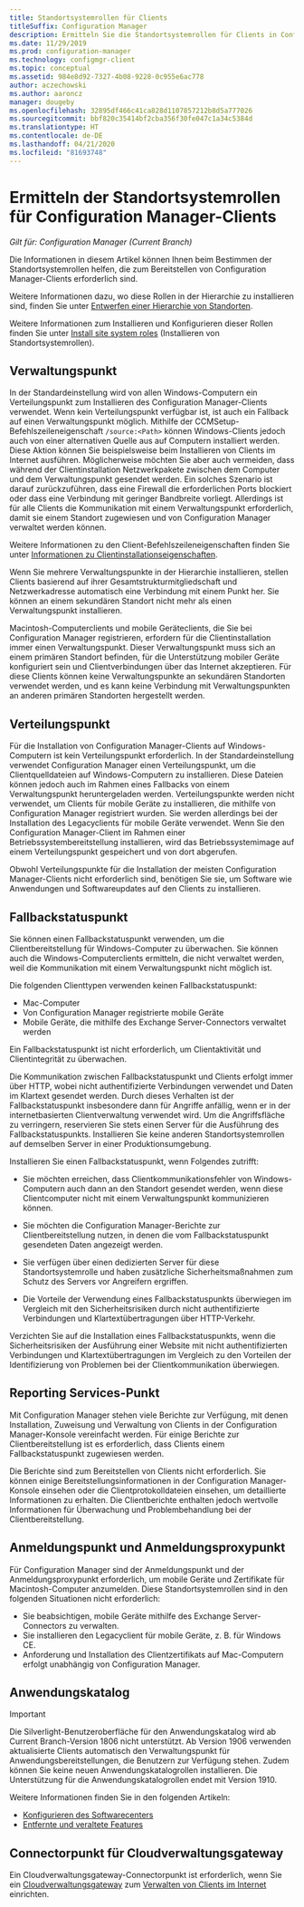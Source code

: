 ```yaml
---
title: Standortsystemrollen für Clients
titleSuffix: Configuration Manager
description: Ermitteln Sie die Standortsystemrollen für Clients in Configuration Manager.
ms.date: 11/29/2019
ms.prod: configuration-manager
ms.technology: configmgr-client
ms.topic: conceptual
ms.assetid: 984e8d92-7327-4b08-9228-0c955e6ac778
author: aczechowski
ms.author: aaroncz
manager: dougeby
ms.openlocfilehash: 32895df466c41ca828d1107857212b8d5a777026
ms.sourcegitcommit: bbf820c35414bf2cba356f30fe047c1a34c5384d
ms.translationtype: HT
ms.contentlocale: de-DE
ms.lasthandoff: 04/21/2020
ms.locfileid: "81693748"
---
```

# <a name="determine-the-site-system-roles-for-configuration-manager-clients"></a>Ermitteln der Standortsystemrollen für Configuration Manager-Clients

*Gilt für: Configuration Manager (Current Branch)*

Die Informationen in diesem Artikel können Ihnen beim Bestimmen der Standortsystemrollen helfen, die zum Bereitstellen von Configuration Manager-Clients erforderlich sind.

Weitere Informationen dazu, wo diese Rollen in der Hierarchie zu installieren sind, finden Sie unter [Entwerfen einer Hierarchie von Standorten](../../../plan-design/hierarchy/design-a-hierarchy-of-sites.md).  

Weitere Informationen zum Installieren und Konfigurieren dieser Rollen finden Sie unter [Install site system roles](../../../servers/deploy/configure/install-site-system-roles.md) (Installieren von Standortsystemrollen).  

## <a name="management-point"></a>Verwaltungspunkt

In der Standardeinstellung wird von allen Windows-Computern ein Verteilungspunkt zum Installieren des Configuration Manager-Clients verwendet. Wenn kein Verteilungspunkt verfügbar ist, ist auch ein Fallback auf einen Verwaltungspunkt möglich. Mithilfe der CCMSetup-Befehlszeileneigenschaft `/source:<Path>` können Windows-Clients jedoch auch von einer alternativen Quelle aus auf Computern installiert werden. Diese Aktion können Sie beispielsweise beim Installieren von Clients im Internet ausführen. Möglicherweise möchten Sie aber auch vermeiden, dass während der Clientinstallation Netzwerkpakete zwischen dem Computer und dem Verwaltungspunkt gesendet werden. Ein solches Szenario ist darauf zurückzuführen, dass eine Firewall die erforderlichen Ports blockiert oder dass eine Verbindung mit geringer Bandbreite vorliegt. Allerdings ist für alle Clients die Kommunikation mit einem Verwaltungspunkt erforderlich, damit sie einem Standort zugewiesen und von Configuration Manager verwaltet werden können.  

Weitere Informationen zu den Client-Befehlszeileneigenschaften finden Sie unter [Informationen zu Clientinstallationseigenschaften](../about-client-installation-properties.md).  

Wenn Sie mehrere Verwaltungspunkte in der Hierarchie installieren, stellen Clients basierend auf ihrer Gesamtstrukturmitgliedschaft und Netzwerkadresse automatisch eine Verbindung mit einem Punkt her. Sie können an einem sekundären Standort nicht mehr als einen Verwaltungspunkt installieren.  

Macintosh-Computerclients und mobile Geräteclients, die Sie bei Configuration Manager registrieren, erfordern für die Clientinstallation immer einen Verwaltungspunkt. Dieser Verwaltungspunkt muss sich an einem primären Standort befinden, für die Unterstützung mobiler Geräte konfiguriert sein und Clientverbindungen über das Internet akzeptieren. Für diese Clients können keine Verwaltungspunkte an sekundären Standorten verwendet werden, und es kann keine Verbindung mit Verwaltungspunkten an anderen primären Standorten hergestellt werden.  

## <a name="distribution-point"></a>Verteilungspunkt

Für die Installation von Configuration Manager-Clients auf Windows-Computern ist kein Verteilungspunkt erforderlich. In der Standardeinstellung verwendet Configuration Manager einen Verteilungspunkt, um die Clientquelldateien auf Windows-Computern zu installieren. Diese Dateien können jedoch auch im Rahmen eines Fallbacks von einem Verwaltungspunkt heruntergeladen werden. Verteilungspunkte werden nicht verwendet, um Clients für mobile Geräte zu installieren, die mithilfe von Configuration Manager registriert wurden. Sie werden allerdings bei der Installation des Legacyclients für mobile Geräte verwendet. Wenn Sie den Configuration Manager-Client im Rahmen einer Betriebssystembereitstellung installieren, wird das Betriebssystemimage auf einem Verteilungspunkt gespeichert und von dort abgerufen.

Obwohl Verteilungspunkte für die Installation der meisten Configuration Manager-Clients nicht erforderlich sind, benötigen Sie sie, um Software wie Anwendungen und Softwareupdates auf den Clients zu installieren.  

## <a name="fallback-status-point"></a>Fallbackstatuspunkt

Sie können einen Fallbackstatuspunkt verwenden, um die Clientbereitstellung für Windows-Computer zu überwachen. Sie können auch die Windows-Computerclients ermitteln, die nicht verwaltet werden, weil die Kommunikation mit einem Verwaltungspunkt nicht möglich ist.

Die folgenden Clienttypen verwenden keinen Fallbackstatuspunkt:

- Mac-Computer
- Von Configuration Manager registrierte mobile Geräte
- Mobile Geräte, die mithilfe des Exchange Server-Connectors verwaltet werden

Ein Fallbackstatuspunkt ist nicht erforderlich, um Clientaktivität und Clientintegrität zu überwachen.  

Die Kommunikation zwischen Fallbackstatuspunkt und Clients erfolgt immer über HTTP, wobei nicht authentifizierte Verbindungen verwendet und Daten im Klartext gesendet werden. Durch dieses Verhalten ist der Fallbackstatuspunkt insbesondere dann für Angriffe anfällig, wenn er in der internetbasierten Clientverwaltung verwendet wird. Um die Angriffsfläche zu verringern, reservieren Sie stets einen Server für die Ausführung des Fallbackstatuspunkts. Installieren Sie keine anderen Standortsystemrollen auf demselben Server in einer Produktionsumgebung.  

Installieren Sie einen Fallbackstatuspunkt, wenn Folgendes zutrifft:  

- Sie möchten erreichen, dass Clientkommunikationsfehler von Windows-Computern auch dann an den Standort gesendet werden, wenn diese Clientcomputer nicht mit einem Verwaltungspunkt kommunizieren können.  

- Sie möchten die Configuration Manager-Berichte zur Clientbereitstellung nutzen, in denen die vom Fallbackstatuspunkt gesendeten Daten angezeigt werden.  

- Sie verfügen über einen dedizierten Server für diese Standortsystemrolle und haben zusätzliche Sicherheitsmaßnahmen zum Schutz des Servers vor Angreifern ergriffen.  

- Die Vorteile der Verwendung eines Fallbackstatuspunkts überwiegen im Vergleich mit den Sicherheitsrisiken durch nicht authentifizierte Verbindungen und Klartextübertragungen über HTTP-Verkehr.  

Verzichten Sie auf die Installation eines Fallbackstatuspunkts, wenn die Sicherheitsrisiken der Ausführung einer Website mit nicht authentifizierten Verbindungen und Klartextübertragungen im Vergleich zu den Vorteilen der Identifizierung von Problemen bei der Clientkommunikation überwiegen.  

## <a name="reporting-services-point"></a>Reporting Services-Punkt

Mit Configuration Manager stehen viele Berichte zur Verfügung, mit denen Installation, Zuweisung und Verwaltung von Clients in der Configuration Manager-Konsole vereinfacht werden. Für einige Berichte zur Clientbereitstellung ist es erforderlich, dass Clients einem Fallbackstatuspunkt zugewiesen werden.  

Die Berichte sind zum Bereitstellen von Clients nicht erforderlich. Sie können einige Bereitstellungsinformationen in der Configuration Manager-Konsole einsehen oder die Clientprotokolldateien einsehen, um detaillierte Informationen zu erhalten. Die Clientberichte enthalten jedoch wertvolle Informationen für Überwachung und Problembehandlung bei der Clientbereitstellung.  

## <a name="enrollment-point-and-enrollment-proxy-point"></a>Anmeldungspunkt und Anmeldungsproxypunkt

Für Configuration Manager sind der Anmeldungspunkt und der Anmeldungsproxypunkt erforderlich, um mobile Geräte und Zertifikate für Macintosh-Computer anzumelden. Diese Standortsystemrollen sind in den folgenden Situationen nicht erforderlich:

- Sie beabsichtigen, mobile Geräte mithilfe des Exchange Server-Connectors zu verwalten.
- Sie installieren den Legacyclient für mobile Geräte, z. B. für Windows CE.
- Anforderung und Installation des Clientzertifikats auf Mac-Computern erfolgt unabhängig von Configuration Manager.

## <a name="application-catalog"></a>Anwendungskatalog

> [!Important]  
> Die Silverlight-Benutzeroberfläche für den Anwendungskatalog wird ab Current Branch-Version 1806 nicht unterstützt. Ab Version 1906 verwenden aktualisierte Clients automatisch den Verwaltungspunkt für Anwendungsbereitstellungen, die Benutzern zur Verfügung stehen. Zudem können Sie keine neuen Anwendungskatalogrollen installieren. Die Unterstützung für die Anwendungskatalogrollen endet mit Version 1910.  
>
> Weitere Informationen finden Sie in den folgenden Artikeln:
>
> - [Konfigurieren des Softwarecenters](../../../../apps/plan-design/plan-for-software-center.md#bkmk_userex)
> - [Entfernte und veraltete Features](../../../plan-design/changes/deprecated/removed-and-deprecated-cmfeatures.md)  

## <a name="cloud-management-gateway-connector-point"></a>Connectorpunkt für Cloudverwaltungsgateway

Ein Cloudverwaltungsgateway-Connectorpunkt ist erforderlich, wenn Sie ein [Cloudverwaltungsgateway](../../manage/cmg/plan-cloud-management-gateway.md) zum [Verwalten von Clients im Internet](../../manage/manage-clients-internet.md) einrichten.
